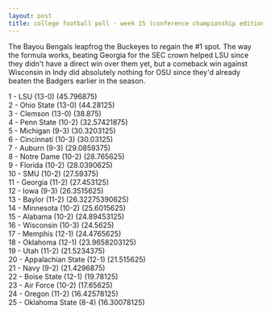 ```yaml
---
layout: post
title: college football poll - week 15 (conference championship edition)
---
```


The Bayou Bengals leapfrog the Buckeyes to regain the #1 spot.  The
way the formula works, beating Georgia for the SEC crown helped LSU
since they didn't have a direct win over them yet, but a comeback win
against Wisconsin in Indy did absolutely nothing for OSU since they'd
already beaten the Badgers earlier in the season.

1 - LSU (13-0) (45.796875)  
2 - Ohio State (13-0) (44.28125)  
3 - Clemson (13-0) (38.875)  
4 - Penn State (10-2) (32.57421875)  
5 - Michigan (9-3) (30.3203125)  
6 - Cincinnati (10-3) (30.03125)  
7 - Auburn (9-3) (29.0859375)  
8 - Notre Dame (10-2) (28.765625)  
9 - Florida (10-2) (28.0390625)  
10 - SMU (10-2) (27.59375)  
11 - Georgia (11-2) (27.453125)  
12 - Iowa (9-3) (26.3515625)  
13 - Baylor (11-2) (26.32275390625)  
14 - Minnesota (10-2) (25.6015625)  
15 - Alabama (10-2) (24.89453125)  
16 - Wisconsin (10-3) (24.5625)  
17 - Memphis (12-1) (24.4765625)  
18 - Oklahoma (12-1) (23.9658203125)  
19 - Utah (11-2) (21.5234375)  
20 - Appalachian State (12-1) (21.515625)  
21 - Navy (9-2) (21.4296875)  
22 - Boise State (12-1) (19.78125)  
23 - Air Force (10-2) (17.65625)  
24 - Oregon (11-2) (16.42578125)  
25 - Oklahoma State (8-4) (16.30078125)  
